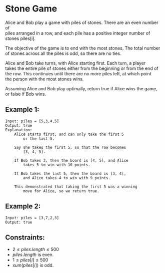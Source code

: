 # Stone Game

Alice and Bob play a game with piles of stones. There are an even number of  
piles arranged in a row, and each pile has a positive integer number of  
stones piles[i].

The objective of the game is to end with the most stones. The total number  
of stones across all the piles is odd, so there are no ties.

Alice and Bob take turns, with Alice starting first. Each turn, a player  
takes the entire pile of stones either from the beginning or from the end of  
the row. This continues until there are no more piles left, at which point  
the person with the most stones wins.

Assuming Alice and Bob play optimally, return true if Alice wins the game,  
or false if Bob wins.

 

## Example 1:

    Input: piles = [5,3,4,5]
    Output: true
    Explanation: 
        Alice starts first, and can only take the first 5 
            or the last 5.

        Say she takes the first 5, so that the row becomes 
            [3, 4, 5].

        If Bob takes 3, then the board is [4, 5], and Alice 
            takes 5 to win with 10 points.

        If Bob takes the last 5, then the board is [3, 4], 
            and Alice takes 4 to win with 9 points.

        This demonstrated that taking the first 5 was a winning 
            move for Alice, so we return true.


## Example 2:

    Input: piles = [3,7,2,3]
    Output: true
    
 

## Constraints:

* $2 \le piles.length \le 500$
* $piles.length$ is even.
* $1 \le piles[i] \le 500$
* $sum(piles[i])$ is odd.

